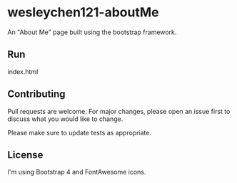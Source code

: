 # wesleychen121-aboutMe
An "About Me" page built using the bootstrap framework.

## Run

index.html

## Contributing
Pull requests are welcome. For major changes, please open an issue first to discuss what you would like to change.

Please make sure to update tests as appropriate.

## License
I'm using Bootstrap 4 and FontAwesome icons.
